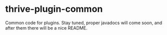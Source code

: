 # thrive-plugin-common

Common code for plugins. Stay tuned, proper javadocs will come soon, and after them there will be a nice README. 